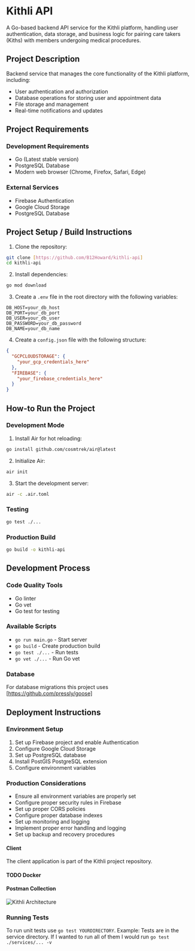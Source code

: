 # Kithli API

A Go-based backend API service for the Kithli platform, handling user authentication, data storage, and business logic for pairing care takers (Kiths) with members undergoing medical procedures.

## Project Description

Backend service that manages the core functionality of the Kithli platform, including:
- User authentication and authorization
- Database operations for storing user and appointment data
- File storage and management
- Real-time notifications and updates

## Project Requirements

### Development Requirements
- Go (Latest stable version)
- PostgreSQL Database
- Modern web browser (Chrome, Firefox, Safari, Edge)

### External Services
- Firebase Authentication
- Google Cloud Storage
- PostgreSQL Database

## Project Setup / Build Instructions

1. Clone the repository:
```bash
git clone [https://github.com/B12Howard/kithli-api]
cd kithli-api
```

2. Install dependencies:
```bash
go mod download
```

3. Create a `.env` file in the root directory with the following variables:
```
DB_HOST=your_db_host
DB_PORT=your_db_port
DB_USER=your_db_user
DB_PASSWORD=your_db_password
DB_NAME=your_db_name
```

4. Create a `config.json` file with the following structure:
```json
{
  "GCPCLOUDSTORAGE": {
    "your_gcp_credentials_here"
  },
  "FIREBASE": {
    "your_firebase_credentials_here"
  }
}
```

## How-to Run the Project

### Development Mode
1. Install Air for hot reloading:
```bash
go install github.com/cosmtrek/air@latest
```

2. Initialize Air:
```bash
air init
```

3. Start the development server:
```bash
air -c .air.toml
```

### Testing
```bash
go test ./...
```

### Production Build
```bash
go build -o kithli-api
```

## Development Process

### Code Quality Tools
- Go linter
- Go vet
- Go test for testing

### Available Scripts
- `go run main.go` - Start server
- `go build` - Create production build
- `go test ./...` - Run tests
- `go vet ./...` - Run Go vet

### Database
For database migrations this project uses [https://github.com/pressly/goose]

## Deployment Instructions

### Environment Setup
1. Set up Firebase project and enable Authentication
2. Configure Google Cloud Storage
3. Set up PostgreSQL database
4. Install PostGIS PostgreSQL extension
5. Configure environment variables

### Production Considerations
- Ensure all environment variables are properly set
- Configure proper security rules in Firebase
- Set up proper CORS policies
- Configure proper database indexes
- Set up monitoring and logging
- Implement proper error handling and logging
- Set up backup and recovery procedures

#### Client
The client application is part of the Kithli project repository.

#### TODO Docker

#### Postman Collection


![Kithli Architecture](https://user-images.githubusercontent.com/39282569/196551643-9d64515f-128e-4c8c-af39-071ce5d43226.png)

 ### Running Tests
 To run unit tests use `go test YOURDIRECTORY`. Example: Tests are in the service directory. If I wanted to run all of them I would run `go test ./services/... -v`